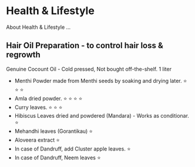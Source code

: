 # Health & Lifestyle
About Health &amp; Lifestyle ...

## Hair Oil Preparation - to control hair loss & regrowth

Genuine Cocount Oil - Cold pressed, Not bought off-the-shelf. 1 liter

- Menthi Powder made from Menthi seeds by soaking and drying later. :star: :star: :star:
- Amla dried powder. :star: :star: :star: :star:
- Curry leaves.  :star: :star: :star:
- Hibiscus Leaves dried and powdered (Mandara) - Works as conditionar. :star:
- Mehandhi leaves (Gorantikau) :star:
- Aloveera extract :star:
- In case of Dandruff, add Cluster apple leaves. :star:
- In case of Dandruff, Neem leaves :star:


